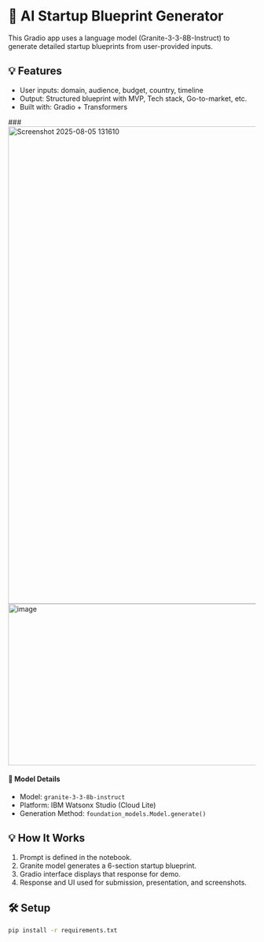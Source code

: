 
# 🚀 AI Startup Blueprint Generator

This Gradio app uses a language model (Granite-3-3-8B-Instruct) to generate detailed startup blueprints from user-provided inputs.

## 💡 Features
- User inputs: domain, audience, budget, country, timeline
- Output: Structured blueprint with MVP, Tech stack, Go-to-market, etc.
- Built with: Gradio + Transformers

###<img width="1760" height="969" alt="Screenshot 2025-08-05 131610" src="https://github.com/user-attachments/assets/45904b95-945a-4658-b3e8-85797d36ff9c" />
<img width="1739" height="328" alt="image" src="https://github.com/user-attachments/assets/504fe84a-4bbf-452c-9800-9119c746952c" />






#### 🧠 Model Details

- Model: `granite-3-3-8b-instruct`
- Platform: IBM Watsonx Studio (Cloud Lite)
- Generation Method: `foundation_models.Model.generate()`

## 💡 How It Works

1. Prompt is defined in the notebook.
2. Granite model generates a 6-section startup blueprint.
3. Gradio interface displays that response for demo.
4. Response and UI used for submission, presentation, and screenshots.

## 🛠️ Setup
```bash
pip install -r requirements.txt


